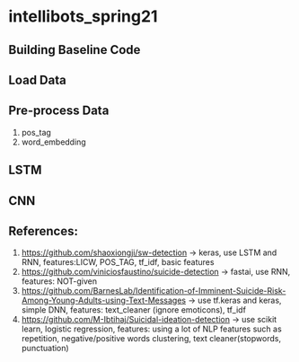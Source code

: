 # intellibots_spring21

## Building Baseline Code
## Load Data
## Pre-process Data
1. pos_tag
2. word_embedding

## LSTM


## CNN


## References:
1. https://github.com/shaoxiongji/sw-detection -> keras, use LSTM and RNN, features:LICW, POS_TAG, tf_idf, basic features
2. https://github.com/viniciosfaustino/suicide-detection -> fastai, use RNN, features: NOT-given
3. https://github.com/BarnesLab/Identification-of-Imminent-Suicide-Risk-Among-Young-Adults-using-Text-Messages -> use tf.keras and keras, simple DNN, features: text_cleaner (ignore emoticons), tf_idf 
4. https://github.com/M-Ibtihaj/Suicidal-ideation-detection -> use scikit learn, logistic regression, features: using a lot of NLP features such as repetition, negative/positive words clustering, text cleaner(stopwords, punctuation)
